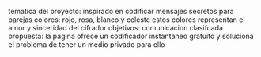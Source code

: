 tematica del proyecto: inspirado en codificar mensajes secretos para parejas 
colores: rojo, rosa, blanco y celeste 
estos colores representan el amor y sinceridad del cifrador 
objetivos: comunicacion clasifcada 
propuesta: la pagina ofrece un codificador instantaneo gratuito y soluciona el problema de tener un medio privado para ello 
